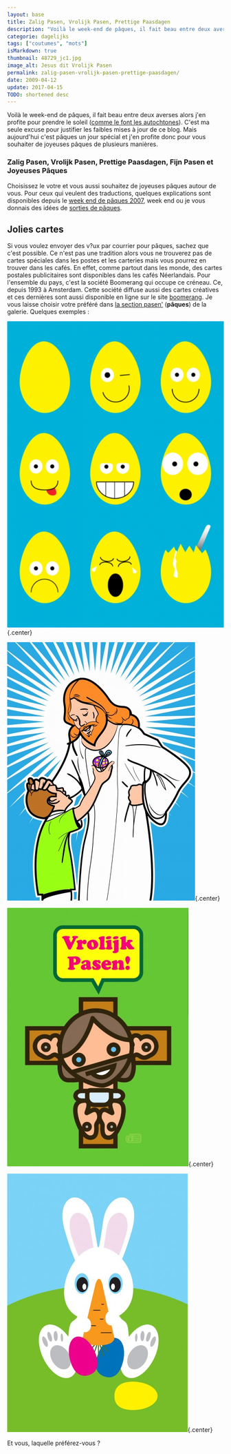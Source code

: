 ```yaml
---
layout: base
title: Zalig Pasen, Vrolijk Pasen, Prettige Paasdagen
description: "Voilà le week-end de pâques, il fait beau entre deux averses alors j'en profite pour prendre le soleil (comme le font les autochtones). C'est ma seule excuse"
categorie: dagelijks
tags: ["coutumes", "mots"]
isMarkdown: true
thumbnail: 48729_jc1.jpg
image_alt: Jesus dit Vrolijk Pasen
permalink: zalig-pasen-vrolijk-pasen-prettige-paasdagen/
date: 2009-04-12
update: 2017-04-15
TODO: shortened desc
---
```


Voilà le week-end de pâques, il fait beau entre deux averses alors j'en profite pour prendre le soleil ([comme le font les autochtones](/revisions-sous-le-soleil)). C'est ma seule excuse pour justifier les faibles mises à jour de ce blog. Mais aujourd'hui c'est pâques un jour spécial et j'en profite donc pour vous souhaiter de joyeuses pâques de plusieurs manières.

### Zalig Pasen, Vrolijk Pasen, Prettige Paasdagen, Fijn Pasen et Joyeuses Pâques 
Choisissez le votre et vous aussi souhaitez de joyeuses pâques autour de vous. Pour ceux qui veulent des traductions, quelques explications sont disponibles depuis le [week end de pâques 2007](/paasdagen-in-nederland-2), week end ou je vous donnais des idées de [sorties de pâques](/paasdagen-in-amsterdam). 

## Jolies cartes
Si vous voulez envoyer des v?ux par courrier pour pâques, sachez que c'est possible. Ce n'est pas une tradition alors vous ne trouverez pas de cartes spéciales dans les postes et les carteries mais vous pourrez en trouver dans les cafés. En effet, comme partout dans les monde, des cartes postales publicitaires sont disponibles dans les cafés Néerlandais. Pour l'ensemble du pays, c'est la société Boomerang qui occupe ce créneau. Ce, depuis 1993 à Amsterdam. Cette société diffuse aussi des cartes créatives et ces dernières sont aussi disponible en ligne sur le site [boomerang](http://www.boomerang.nl). Je vous laisse choisir votre préféré dans [la section pasen'](http://www.boomerang.nl/?collection=pasen) (**pâques**) de la galerie. Quelques exemples :

![1426579983paaseiblauw.jpg](1426579983paaseiblauw.jpg){.center}

![30462_lost.jpg](30462_lost.jpg){.center}

![48729_jc1.jpg](48729_jc1.jpg){.center}

![36017_depaasballen.jpg](36017_depaasballen.jpg){.center}

Et vous, laquelle préférez-vous ?

<!-- post notes:
[((http://data.boomerang.nl/e/ell/image/keigoed-pasen/s100/keigoed-pasen-kaart.jpg))|http://www.boomerang.nl/werk/ell/keigoed-pasen/] 
http://www.boomerang.nl/kaarten/sjowie/vrolijk-pasen3/
http://www.boomerang.nl/kaarten/juudxd/fijne-paasdagen/
http://www.boomerang.nl/kaarten/honey/in-een-groen-groen-groen-groen/
http://www.boomerang.nl/kaarten/logoca/zalig-pasen/ 
http://www.boomerang.nl/kaarten/dyaart/pasen-nu/ 
http://www.boomerang.nl/kaarten/ell/keigoed-pasen/ 
[((http://data.boomerang.nl/m/mjx/image/vrolijk-en-gezond-pasen/s100/paashaasje.jpg))|http://www.boomerang.nl/werk/mjx/vrolijk-en-gezond-pasen/]
[((http://data.boomerang.nl/e/ell/image/geinig-pasen/s100/geinig-pasen-kaart.jpg))|http://www.boomerang.nl/werk/ell/geinig-pasen/]
[((http://data.boomerang.nl/t/toettoet/image/eitje/s100/het-rechthoekige-spiegelei.png))|http://www.boomerang.nl/werk/toettoet/eitje/]
[((http://data.boomerang.nl/b/bartjakobs/image/paaskaartje/s100/pasen.jpg))|http://www.boomerang.nl/werk/bartjakobs/paaskaartje/]
[((http://data.boomerang.nl/s/schaap/image/vrolijk-pasen-1/s100/legbatterijkopie.jpg))|http://www.boomerang.nl/werk/schaap/vrolijk-pasen-1/]
[((http://data.boomerang.nl/z/zooe/image/eitje/s100/3-001.JPG))|http://www.boomerang.nl/werk/zooe/eitje/]
--->

